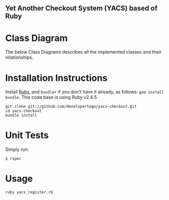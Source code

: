 
## Yet Another Checkout System (YACS) based of Ruby

# Class Diagram

The below Class Diagrams describes all the implemented classes and their relationships.


# Installation Instructions

Install [Ruby](https://www.ruby-lang.org/en/documentation/installation/), and `bundler` if you don't have it already, as follows: `gem install bundle`. This code base is using Ruby v2.4.5

```
git clone git://github.com/developertogo/yacs-checkout.git
cd yacs-checkout
bundle install
```

# Unit Tests

Simply run:
```
$ rspec
```

# Usage
```
ruby yacs_register.rb
```

